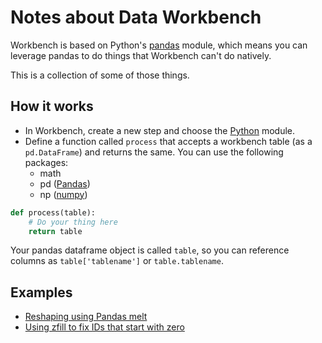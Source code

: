 # Notes about Data Workbench

Workbench is based on Python's [pandas](https://pandas.pydata.org/) module, which means you can leverage pandas to do things that Workbench can't do natively.

This is a collection of some of those things.

## How it works

- In Workbench, create a new step and choose the [Python](http://help.workbenchdata.com/en/articles/1484226-python-editor) module.
- Define a function called `process` that accepts a workbench table (as a `pd.DataFrame`) and returns the same. You can use the following packages:
  - math
  - pd ([Pandas](https://pandas.pydata.org/pandas-docs/stable/reference/index.html))
  - np ([numpy](https://docs.scipy.org/doc/numpy/reference/routines.html))

```python
def process(table):
    # Do your thing here
    return table
```

Your pandas dataframe object is called `table`, so you can reference columns as `table['tablename']` or `table.tablename`.

## Examples

- [Reshaping using Pandas melt](reshape-melt.md)
- [Using zfill to fix IDs that start with zero](zfill.md)
